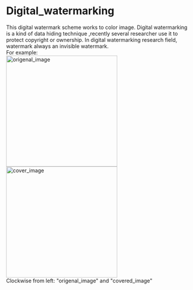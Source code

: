 # Digital_watermarking
This digital watermark scheme works to color image.
Digital watermarking is a kind of data hiding technique ,recently several researcher use it to protect copyright or ownership.
In digital watermarking research field, watermark always an invisible watermark.  
For example:  
 <img src="https://github.com/parkmftsai/Digital_watermarking/blob/master/watermarking/origenal_image/OMG_Goldhill_RGB_n.bmp" width = "300" height = "300" alt="origenal_image" align=left />
  <img src="https://github.com/parkmftsai/Digital_watermarking/blob/master/watermarking/cover_image/Hillnew.bmp" width = "300" height = "300" alt="cover_image" align=center/>  
  Clockwise from  left: "origenal_image" and "covered_image"

